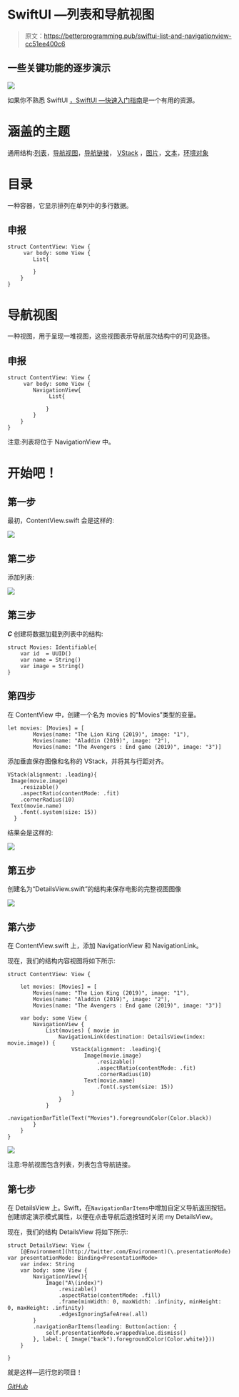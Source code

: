 # SwiftUI —列表和导航视图

> 原文：<https://betterprogramming.pub/swiftui-list-and-navigationview-cc51ee400c6>

## 一些关键功能的逐步演示

![](img/1ca384e4ba526c019674a64e9626c09e.png)

如果你不熟悉 SwiftUI [，SwiftUI —快速入门指南](https://medium.com/@ashok_b/swiftui-quick-start-guide-e9157a8e8be6)是一个有用的资源。

# 涵盖的主题

通用结构:[列表](https://developer.apple.com/documentation/swiftui/list)，[导航视图](https://developer.apple.com/documentation/swiftui/navigationview)，[导航链接](https://developer.apple.com/documentation/swiftui/navigationlink)， [VStack](https://developer.apple.com/documentation/swiftui/vstack) ，[图片](https://developer.apple.com/documentation/swiftui/image)，[文本](https://developer.apple.com/documentation/swiftui/text)，[环境对象](https://developer.apple.com/documentation/swiftui/environmentobject)

# 目录

一种容器，它显示排列在单列中的多行数据。

## 申报

```
struct ContentView: View {
     var body: some View {
        List{

        }
    }
}
```

# 导航视图

一种视图，用于呈现一堆视图，这些视图表示导航层次结构中的可见路径。

## 申报

```
struct ContentView: View {
     var body: some View {
        NavigationView{
             List{

            } 
        }
    }
}
```

注意:列表将位于 NavigationView 中。

# 开始吧！

## 第一步

最初，ContentView.swift 会是这样的:

![](img/3aeb514b5d34a2efde3a90733619d3c9.png)

## 第二步

添加列表:

![](img/e3d6e09be8d6d03b5910ff9d86cf965c.png)

## 第三步

***C*** 创建将数据加载到列表中的结构:

```
struct Movies: Identifiable{
    var id  = UUID()
    var name = String()
    var image = String()
}
```

## 第四步

在 ContentView 中，创建一个名为 movies 的“Movies”类型的变量。

```
let movies: [Movies] = [
        Movies(name: "The Lion King (2019)", image: "1"),
        Movies(name: "Aladdin (2019)", image: "2"),
        Movies(name: "The Avengers : End game (2019)", image: "3")]
```

添加垂直保存图像和名称的 VStack，并将其与行距对齐。

```
VStack(alignment: .leading){
 Image(movie.image)
    .resizable()
    .aspectRatio(contentMode: .fit)
    .cornerRadius(10)
 Text(movie.name)
    .font(.system(size: 15))
  }
```

结果会是这样的:

![](img/38b1541d3ccf1a5d0b2665e048c1e8d7.png)

## 第五步

创建名为“DetailsView.swift”的结构来保存电影的完整视图图像

![](img/dc001b26becb5081f20e84060f8a46cb.png)

## 第六步

在 ContentView.swift 上，添加 NavigationView 和 NavigationLink。

现在，我们的结构内容视图将如下所示:

```
struct ContentView: View {

    let movies: [Movies] = [
        Movies(name: "The Lion King (2019)", image: "1"),
        Movies(name: "Aladdin (2019)", image: "2"),
        Movies(name: "The Avengers : End game (2019)", image: "3")]

    var body: some View {
        NavigationView {
            List(movies) { movie in
                NavigationLink(destination: DetailsView(index: movie.image)) {
                    VStack(alignment: .leading){
                        Image(movie.image)
                            .resizable()
                            .aspectRatio(contentMode: .fit)
                            .cornerRadius(10)
                        Text(movie.name)
                            .font(.system(size: 15))
                    }
                }
            }
            .navigationBarTitle(Text("Movies").foregroundColor(Color.black))
        }
    }
}
```

![](img/02e72a890fd63a689b6523c44e11df9b.png)

注意:导航视图包含列表，列表包含导航链接。

## 第七步

在 DetailsView 上。Swift，在`NavigationBarItems`中增加自定义导航返回按钮。创建绑定演示模式属性，以便在点击导航后退按钮时关闭 my DetailsView。

现在，我们的结构 DetailsView 将如下所示:

```
struct DetailsView: View {
    [@Environment](http://twitter.com/Environment)(\.presentationMode) var presentationMode: Binding<PresentationMode>
    var index: String
    var body: some View {
        NavigationView(){
            Image("A\(index)")
                .resizable()
                .aspectRatio(contentMode: .fill)
                .frame(minWidth: 0, maxWidth: .infinity, minHeight:       0, maxHeight: .infinity)
                .edgesIgnoringSafeArea(.all)
        }
        .navigationBarItems(leading: Button(action: {
            self.presentationMode.wrappedValue.dismiss()
        }, label: { Image("back").foregroundColor(Color.white)}))
    }

}
```

就是这样—运行您的项目！

[*GitHub*](https://github.com/ashokgurmeet/SwiftUI-List-Navigation)